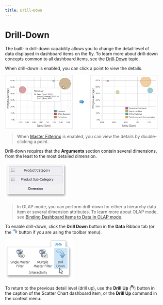 ```yaml
---
title: Drill-Down
---
```

# Drill-Down
The built-in drill-down capability allows you to change the detail level of data displayed in dashboard items on the fly. To learn more about drill-down concepts common to all dashboard items, see the [Drill-Down](../../../interactivity/drill-down.md) topic.

When drill-down is enabled, you can click a point to view the details.

![ScatterChart_DrillDown](../../../../../images/img120198.png)

> When [Master Filtering](../../../interactivity/master-filtering.md) is enabled, you can view the details by double-clicking a point.

Drill-down requires that the **Arguments** section contain several dimensions, from the least to the most detailed dimension.

![ScatterChart_DrillDownArguments](../../../../../images/img120199.png)

> In OLAP mode, you can perform drill-down for either a hierarchy data item or several dimension attributes. To learn more about OLAP mode, see [Binding Dashboard Items to Data in OLAP mode](../../../binding-dashboard-items-to-data/binding-dashboard-items-to-data-in-olap-mode.md).

To enable drill-down, click the **Drill Down** button in the **Data** Ribbon tab (or the ![DataShaping_Interactivity_DrillDown_Toolbar](../../../../../images/img19513.png) button if you are using the toolbar menu).

![Chart_Interactivity_DrillDown_Ribbon](../../../../../images/img21872.png)

To return to the previous detail level (drill up), use the **Drill Up** (![DrillDown_DrillUpArrow](../../../../../images/img18627.png)) button in the caption of the Scatter Chart dashboard item, or the **Drill Up** command in the context menu.